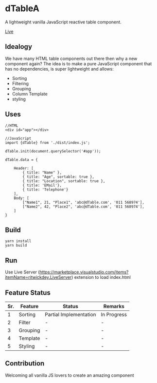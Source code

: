 # dTableA 
A lightweight vanilla JavaScript reactive table component.

[Live](https://ranjanngc.github.io/dtable.github.io/)

## Idealogy
We have many HTML table components out there then why a new component again? 
The idea is to make a pure JavaScript component that has no dependencies, is super lightweight and allows:

* Sorting
* Filtering
* Grouping
* Column Template
* styling

## Uses
```
//HTML
<div id="app"></div>

//JavaScript
import {dTable} from './dist/index.js';

dTable.init(document.querySelector('#app'));

dTable.data = { 
    
    Header: [
        { title: "Name" }, 
        { title: "Age", sortable: true }, 
        { title: "Location", sortable: true }, 
        { title: 'EMail'}, 
        { title: 'Telephone'}
    ],
    Body: [
        ["Name1", 21, "Place1", 'abc@dTable.com', '011 568974'],
        ["Name2", 42, "Place2", 'abc@dTable.com', '011 568974'],
    ]
}
```

## Build
```
yarn install
yarn build
```

## Run
Use Live Server (https://marketplace.visualstudio.com/items?itemName=ritwickdey.LiveServer) extension to load index.html

## Feature Status
|Sr.|Feature|Status|Remarks|
|---|-------|------|-------|
|1  |Sorting| Partial Implementation| In Progress|
|2  |Filter| -| -|
|3  |Grouping| -| -|
|4  |Template| -| -|
|5  |Styling| -| -|

## Contribution
Welcoming all vanilla JS lovers to create an amazing component